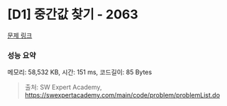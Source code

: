 # [D1] 중간값 찾기 - 2063 

[문제 링크](https://swexpertacademy.com/main/code/problem/problemDetail.do?contestProbId=AV5QPsXKA2UDFAUq) 

### 성능 요약

메모리: 58,532 KB, 시간: 151 ms, 코드길이: 85 Bytes



> 출처: SW Expert Academy, https://swexpertacademy.com/main/code/problem/problemList.do